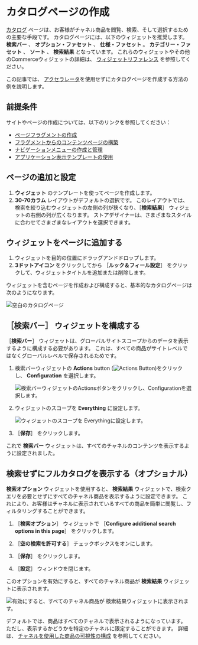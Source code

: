 # カタログページの作成

[カタログ](./commerce-storefront-pages/catalog.md) ページは、お客様がチャネル商品を閲覧、検索、そして選択するための主要な手段です。 カタログページには、以下のウィジェットを推奨します。 **検索バー** 、 **オプション・ファセット** 、 **仕様・ファセット** 。 **カテゴリー・ファセット** 、 **ソート** 、 **検索結果** となっています。 これらのウィジェットやその他のCommerceウィジェットの詳細は、 [ウィジェットリファレンス](./liferay-commerce-widgets/widget-reference.md) を参照してください。

この記事では、 [アクセラレータ](../starting-a-store/accelerators.md)を使用せずにカタログページを作成する方法の例を説明します。

<a name="prerequisites" />

## 前提条件

サイトやページの作成については、以下のリンクを参照してください：

* [ページフラグメントの作成](https://help.liferay.com/hc/en-us/articles/360018171331-Creating-Page-Fragments)
* [フラグメントからのコンテンツページの構築](https://help.liferay.com/hc/en-us/articles/360018171351-Building-Content-Pages-from-Fragments-)
* [ナビゲーションメニューの作成と管理](https://help.liferay.com/hc/en-us/articles/360018171531-Creating-and-Managing-Navigation-Menus)
* [アプリケーション表示テンプレートの使用](https://help.liferay.com/hc/en-us/articles/360017892632-Styling-Widgets-with-Application-Display-Templates)

<a name="add-and-configure-the-page" />

## ページの追加と設定

1. **ウィジェット** のテンプレートを使ってページを作成します。
1. **30-70カラム** レイアウトがデフォルトの選択です。 このレイアウトでは、検索を絞り込むウィジェットの左側の列が狭くなり、［**検索結果**］ ウィジェットの右側の列が広くなります。 ストアデザイナーは、さまざまなスタイルに合わせてさまざまなレイアウトを選択できます。

<a name="add-the-widgets-to-the-page" />

## ウィジェットをページに追加する

1. ウィジェットを目的の位置にドラッグアンドドロップします。
1. **3ドットアイコン** をクリックしてから ［**ルック＆フィール設定**］ をクリックして、ウィジェットタイトルを追加または削除します。

ウィジェットを含むページを作成および構成すると、基本的なカタログページは次のようになります。

![空白のカタログページ](./creating-a-catalog-page/images/02.png)

<a name="configure-the-search-bar-widget" />

## ［**検索バー**］ ウィジェットを構成する

［**検索バー**］ ウィジェットは、グローバルサイトスコープからのデータを表示するように構成する必要があります。 これは、すべての商品がサイトレベルではなくグローバルレベルで保存されるためです。

1. 検索バーウィジェットの **Actions** button (![Actions Button](../images/icon-actions.png))をクリックし、 **Configuration** を選択します。

    ![検索バーウィジェットのActionsボタンをクリックし、Configurationを選択します。](./creating-a-catalog-page/images/03.png)

1. ウィジェットのスコープを **Everything** に設定します。

    ![ウィジェットのスコープを Everythingに設定します。](./creating-a-catalog-page/images/04.png)

1. ［**保存**］ をクリックします。

これで **検索バー** ウィジェットは、すべてのチャネルのコンテンツを表示するように設定されました。

<a name="displaying-the-full-catalog-without-a-search-optional" />

## 検索せずにフルカタログを表示する（オプショナル）

**検索オプション** ウィジェットを使用すると、 **検索結果** ウィジェットで、検索クエリを必要とせずにすべてのチャネル商品を表示するように設定できます。 これにより、お客様はチャネルに表示されているすべての商品を簡単に閲覧し、フィルタリングすることができます。

1. ［**検索オプション**］ ウィジェットで ［**Configure additional search options in this page**］ をクリックします。

1. ［**空の検索を許可する**］ チェックボックスをオンにします。

1. ［**保存**］ をクリックします。

1. ［**設定**］ ウィンドウを閉じます。

このオプションを有効にすると、すべてのチャネル商品が **検索結果** ウィジェットに表示されます。

![有効にすると、すべてのチャネル商品が 検索結果ウィジェットに表示されます。](./creating-a-catalog-page/images/01.png)

デフォルトでは、商品はすべてのチャネルで表示されるようになっています。 ただし、表示するかどうかを特定のチャネルに限定することができます。 詳細は、 [チャネルを使用した商品の可視性の構成](../starting-a-store/channels/configuring-product-visibility-using-channels.md) を参照してください。
